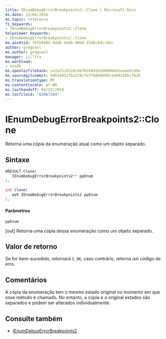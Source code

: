 ```yaml
---
title: IEnumDebugErrorBreakpoints2::Clone | Microsoft Docs
ms.date: 11/04/2016
ms.topic: reference
f1_keywords:
- IEnumDebugErrorBreakpoints2::Clone
helpviewer_keywords:
- IEnumDebugErrorBreakpoints2::Clone
ms.assetid: f6fb4985-8dd6-4a9b-98e0-15dbc64cc9ec
author: gregvanl
ms.author: gregvanl
manager: jillfra
ms.workload:
- vssdk
ms.openlocfilehash: ce1b25c032dcdd7b2b9d1b2908904d1eaee6cd9e
ms.sourcegitcommit: 94b3a052fb1229c7e7f8804b09c1d403385c7630
ms.translationtype: MT
ms.contentlocale: pt-BR
ms.lasthandoff: 04/23/2019
ms.locfileid: "62867284"
---
```

# <a name="ienumdebugerrorbreakpoints2clone"></a>IEnumDebugErrorBreakpoints2::Clone
Retorna uma cópia da enumeração atual como um objeto separado.

## <a name="syntax"></a>Sintaxe

```cpp
HRESULT Clone(
   IEnumDebugErrorBreakpoints2** ppEnum
);
```

```csharp
int Clone(
   out IEnumDebugErrorBreakpoints2 ppEnum
);
```

#### <a name="parameters"></a>Parâmetros
 `ppEnum`

 [out] Retorna uma cópia dessa enumeração como um objeto separado.

## <a name="return-value"></a>Valor de retorno
 Se for bem-sucedido, retornará `S_OK`; caso contrário, retorna um código de erro.

## <a name="remarks"></a>Comentários
 A cópia da enumeração tem o mesmo estado original no momento em que esse método é chamado. No entanto, a cópia e o original estados são separados e podem ser alterados individualmente.

## <a name="see-also"></a>Consulte também
- [IEnumDebugErrorBreakpoints2](../../../extensibility/debugger/reference/ienumdebugerrorbreakpoints2.md)